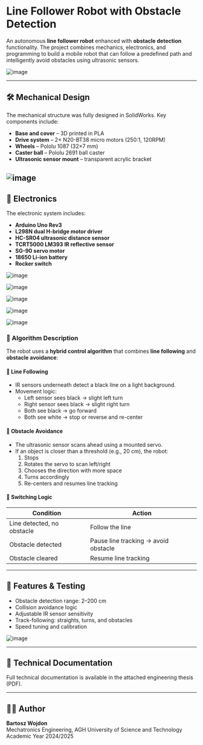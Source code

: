 # Line Follower Robot with Obstacle Detection

An autonomous **line follower robot** enhanced with **obstacle detection** functionality. The project combines mechanics, electronics, and programming to build a mobile robot that can follow a predefined path and intelligently avoid obstacles using ultrasonic sensors.

![image](https://github.com/user-attachments/assets/edd7f536-0696-4141-975a-28b833664fc4)



---

## 🛠️ Mechanical Design

The mechanical structure was fully designed in SolidWorks. Key components include:

- **Base and cover** – 3D printed in PLA
- **Drive system** – 2× N20-BT38 micro motors (250:1, 120RPM)
- **Wheels** – Pololu 1087 (32×7 mm)
- **Caster ball** – Pololu 2691 ball caster
- **Ultrasonic sensor mount** – transparent acrylic bracket

![image](https://github.com/user-attachments/assets/8357d3df-13af-4c6f-9fa3-8936640cf543)
---

## 🔌 Electronics

The electronic system includes:

- **Arduino Uno Rev3**
- **L298N dual H-bridge motor driver**
- **HC-SR04 ultrasonic distance sensor**
- **TCRT5000 LM393 IR reflective sensor**
- **SG-90 servo motor**
- **18650 Li-ion battery**
- **Rocker switch**

![image](https://github.com/user-attachments/assets/0217f568-6a9e-4cc2-bfbb-bd53b7781fd0)

![image](https://github.com/user-attachments/assets/56d02b74-b7d0-475d-8403-6fdfce4c386a)

![image](https://github.com/user-attachments/assets/fe9b71ff-b248-482d-93f8-3f24822c14f7)

![image](https://github.com/user-attachments/assets/ac5b681b-22c7-4a10-a737-eb58a379cc0c)

![image](https://github.com/user-attachments/assets/b96585f4-5fcf-48d4-8c8c-289093d325ca)

### 🧠 Algorithm Description

The robot uses a **hybrid control algorithm** that combines **line following** and **obstacle avoidance**:

#### 🚗 Line Following

- IR sensors underneath detect a black line on a light background.
- Movement logic:
  - Left sensor sees black → slight left turn
  - Right sensor sees black → slight right turn
  - Both see black → go forward
  - Both see white → stop or reverse and re-center

#### 🚧 Obstacle Avoidance

- The ultrasonic sensor scans ahead using a mounted servo.
- If an object is closer than a threshold (e.g., 20 cm), the robot:
  1. Stops
  2. Rotates the servo to scan left/right
  3. Chooses the direction with more space
  4. Turns accordingly
  5. Re-centers and resumes line tracking

#### 🔄 Switching Logic

| Condition                   | Action                               |
|-----------------------------|---------------------------------------|
| Line detected, no obstacle  | Follow the line                      |
| Obstacle detected           | Pause line tracking → avoid obstacle |
| Obstacle cleared            | Resume line tracking                 |

---

## 🧪 Features & Testing

- Obstacle detection range: 2–200 cm
- Collision avoidance logic
- Adjustable IR sensor sensitivity
- Track-following: straights, turns, and obstacles
- Speed tuning and calibration

![image](https://github.com/user-attachments/assets/460b5e80-4488-4da3-8a91-1a9da763f8f0)


---

## 📄 Technical Documentation

Full technical documentation is available in the attached engineering thesis (PDF).

---

## 👨‍🔧 Author

**Bartosz Wojdon**  
Mechatronics Engineering, AGH University of Science and Technology  
Academic Year 2024/2025  


